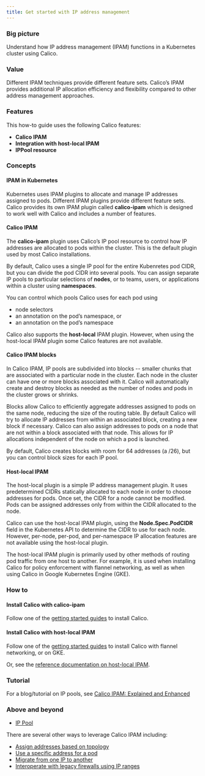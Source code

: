 ```yaml
---
title: Get started with IP address management
---
```


### Big picture

Understand how IP address management (IPAM) functions in a Kubernetes cluster using Calico.

### Value

Different IPAM techniques provide different feature sets. Calico’s IPAM provides additional IP allocation efficiency and flexibility compared to other address management approaches. 

### Features

This how-to guide uses the following Calico features:

- **Calico IPAM**
- **Integration with host-local IPAM**
- **IPPool resource**

### Concepts

#### IPAM in Kubernetes 

Kubernetes uses IPAM plugins to allocate and manage IP addresses assigned to pods. Different IPAM plugins provide different feature sets. Calico provides its own IPAM plugin called **calico-ipam** which is designed to work well with Calico and includes a number of features. 

#### Calico IPAM

The **calico-ipam** plugin uses Calico’s IP pool resource to control how IP addresses are allocated to pods within the cluster. This is the default plugin used by most Calico installations.

By default, Calico uses a single IP pool for the entire Kubenretes pod CIDR, but you can divide the pod CIDR into several pools. You can assign separate IP pools to particular selections of **nodes**, or to teams, users, or applications within a cluster using **namespaces**. 

You can control which pools Calico uses for each pod using

- node selectors
- an annotation on the pod’s namespace, or
- an annotation on the pod’s namespace

Calico also supports the **host-local** IPAM plugin. However, when using the host-local IPAM plugin some Calico features are not available. 

#### Calico IPAM blocks

In Calico IPAM, IP pools are subdivided into blocks -- smaller chunks that are associated with a particular node in the cluster. Each node in the cluster can have one or more blocks associated with it. Calico will automatically create and destroy blocks as needed as the number of nodes and pods in the cluster grows or shrinks.

Blocks allow Calico to efficiently aggregate addresses assigned to pods on the same node, reducing the size of the routing table. By default Calico will try to allocate IP addresses from within an associated block, creating a new block if necessary. Calico can also assign addresses to pods on a node that are not within a block associated with that node. This allows for IP allocations independent of the node on which a pod is launched.

By default, Calico creates blocks with room for 64 addresses (a /26), but you can control block sizes for each IP pool.

#### Host-local IPAM

The host-local plugin is a simple IP address management plugin. It uses predetermined CIDRs statically allocated to each node in order to choose addresses for pods. Once set, the CIDR for a node cannot be modified. Pods can be assigned addresses only from within the CIDR allocated to the node.

Calico can use the host-local IPAM plugin, using the **Node.Spec.PodCIDR** field in the Kubernetes API to determine the CIDR to use for each node. However, per-node, per-pod, and per-namespace IP allocation features are not available using the host-local plugin.

The host-local IPAM plugin is primarily used by other methods of routing pod traffic from one host to another. For example, it is used when installing Calico for policy enforcement with flannel networking, as well as when using Calico in Google Kubernetes Engine (GKE).

### How to

#### Install Calico with calico-ipam

Follow one of the [getting started guides]({{site.baseurl}}/{{page.version}}/getstarted) to install Calico.

#### Install Calico with host-local IPAM

Follow one of the [getting started guides]({{site.baseurl}}/{{page.version}}/getstarted) to install Calico with flannel networking, or on GKE.

Or, see the [reference documentation on host-local IPAM]({{site.baseurl}}/{{page.version}}/reference/cni-plugin/configuration#using-host-local-ipam).

### Tutorial

For a blog/tutorial on IP pools, see [Calico IPAM: Explained and Enhanced](https://www.tigera.io/blog/calico-ipam-explained-and-enhanced/)

### Above and beyond

- [IP Pool]({{site.baseurl}}/{{page.version}}/reference/resources/ippool#spec)

There are several other ways to leverage Calico IPAM including:

- [Assign addresses based on topology]({{site.baseurl}}/{{page.version}}/networking/assigning-ip-addresses-topology)
- [Use a specific address for a pod]({{site.baseurl}}/{{page.version}}/networking/use-specific-ip)
- [Migrate from one IP to another]({{site.baseurl}}/{{page.version}}/networking/changing-ip-pools)
- [Interoperate with legacy firewalls using IP ranges]({{site.baseurl}}/{{page.version}}/networking/legacy-firewalls)